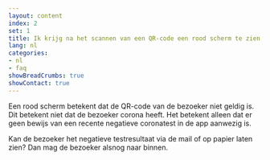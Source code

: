 ```yaml
---
layout: content
index: 2
set: 1
title: Ik krijg na het scannen van een QR-code een rood scherm te zien, wat nu?
lang: nl
categories:
- nl
- faq
showBreadCrumbs: true
showContact: true
---
```

Een rood scherm betekent dat de QR-code van de bezoeker niet geldig is. Dit betekent niet dat de bezoeker corona heeft. Het betekent alleen dat er geen bewijs van een recente negatieve coronatest in de app aanwezig is.

Kan de bezoeker het negatieve testresultaat via de mail of op papier laten zien? Dan mag de bezoeker alsnog naar binnen.
